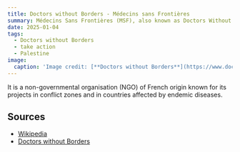 ```yaml
---
title: Doctors without Borders - Médecins sans Frontières
summary: Médecins Sans Frontières (MSF), also known as Doctors Without Borders, is a charity that provides humanitarian medical care.
date: 2025-01-04
tags:
  - Doctors without Borders
  - take action
  - Palestine
image:
  caption: 'Image credit: [**Doctors without Borders**](https://www.doctorswithoutborders.org)'
---
```


It is a non-governmental organisation (NGO) of French origin known for its projects in conflict zones and in countries affected by endemic diseases.


## Sources

- [Wikipedia](https://en.wikipedia.org/wiki/M%C3%A9decins_Sans_Fronti%C3%A8res)
- [Doctors without Borders](https://www.doctorswithoutborders.org)
